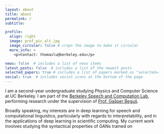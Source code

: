 ```yaml
---
layout: about
title: about
permalink: /
subtitle:

profile:
  align: right
  image: prof_pic_alt.jpg
  image_circular: false # crops the image to make it circular
  more_info: >
    <p>Contact: thomaslu@berkeley.edu</p>

news: false  # includes a list of news items
latest_posts: false  # includes a list of the newest posts
selected_papers: true # includes a list of papers marked as "selected={true}"
social: true  # includes social icons at the bottom of the page
---
```


I am a second-year undergraduate studying Physics and Computer Science at UC Berkeley. I am part of the [Berkeley Speech and Computation Lab](https://twitter.com/BerkeleySCLab), performing research under the supervision of [Prof. Gašper Beguš](https://gbegus.github.io/).

Broadly speaking, my interests are in deep learning for speech and computational linguistics, particularly with regards to interpretability, and in the applications of deep learning in scientific computing. My current work involves studying the syntactical properties of GANs trained on 
